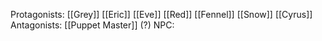 Protagonists:
[[Grey]]
[[Eric]]
[[Eve]]
[[Red]]
[[Fennel]]
[[Snow]]
[[Cyrus]]
Antagonists:
[[Puppet Master]] (?)
NPC: